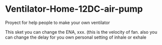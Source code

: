 # Ventilator-Home-12DC-air-pump
Proyect for help people to make your own ventilator 


This sket you can change the ENA, xxx. (this is the velocity of fan.
also you can change the delay for you own personal setting of inhale or exhale
